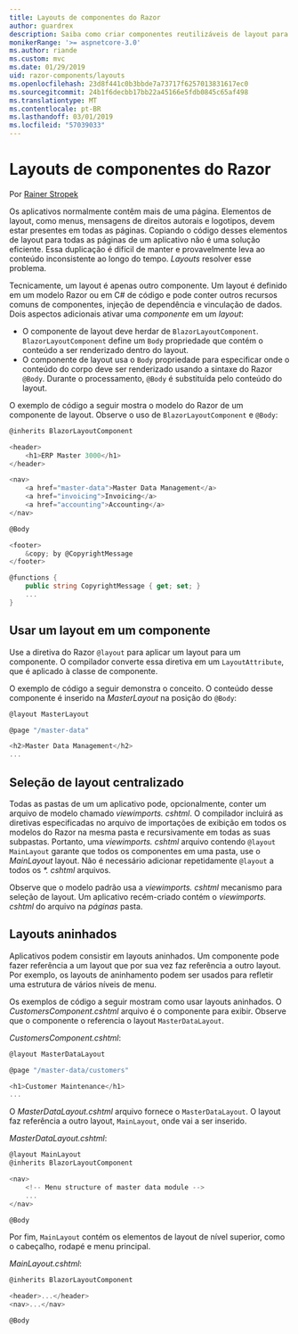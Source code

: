 ```yaml
---
title: Layouts de componentes do Razor
author: guardrex
description: Saiba como criar componentes reutilizáveis de layout para aplicativos Blazor e componentes do Razor.
monikerRange: '>= aspnetcore-3.0'
ms.author: riande
ms.custom: mvc
ms.date: 01/29/2019
uid: razor-components/layouts
ms.openlocfilehash: 23d8f441c0b3bbde7a73717f6257013831617ec0
ms.sourcegitcommit: 24b1f6decbb17bb22a45166e5fdb0845c65af498
ms.translationtype: MT
ms.contentlocale: pt-BR
ms.lasthandoff: 03/01/2019
ms.locfileid: "57039033"
---
```

# <a name="razor-components-layouts"></a>Layouts de componentes do Razor

Por [Rainer Stropek](https://www.timecockpit.com)

Os aplicativos normalmente contêm mais de uma página. Elementos de layout, como menus, mensagens de direitos autorais e logotipos, devem estar presentes em todas as páginas. Copiando o código desses elementos de layout para todas as páginas de um aplicativo não é uma solução eficiente. Essa duplicação é difícil de manter e provavelmente leva ao conteúdo inconsistente ao longo do tempo. *Layouts* resolver esse problema.

Tecnicamente, um layout é apenas outro componente. Um layout é definido em um modelo Razor ou em C# de código e pode conter outros recursos comuns de componentes, injeção de dependência e vinculação de dados. Dois aspectos adicionais ativar uma *componente* em um *layout*:

* O componente de layout deve herdar de `BlazorLayoutComponent`. `BlazorLayoutComponent` define um `Body` propriedade que contém o conteúdo a ser renderizado dentro do layout.
* O componente de layout usa o `Body` propriedade para especificar onde o conteúdo do corpo deve ser renderizado usando a sintaxe do Razor `@Body`. Durante o processamento, `@Body` é substituída pelo conteúdo do layout.

O exemplo de código a seguir mostra o modelo do Razor de um componente de layout. Observe o uso de `BlazorLayoutComponent` e `@Body`:

```csharp
@inherits BlazorLayoutComponent

<header>
    <h1>ERP Master 3000</h1>
</header>

<nav>
    <a href="master-data">Master Data Management</a>
    <a href="invoicing">Invoicing</a>
    <a href="accounting">Accounting</a>
</nav>

@Body

<footer>
    &copy; by @CopyrightMessage
</footer>

@functions {
    public string CopyrightMessage { get; set; }
    ...
}
```

## <a name="use-a-layout-in-a-component"></a>Usar um layout em um componente

Use a diretiva do Razor `@layout` para aplicar um layout para um componente. O compilador converte essa diretiva em um `LayoutAttribute`, que é aplicado à classe de componente.

O exemplo de código a seguir demonstra o conceito. O conteúdo desse componente é inserido na *MasterLayout* na posição do `@Body`:

```csharp
@layout MasterLayout

@page "/master-data"

<h2>Master Data Management</h2>
...
```

## <a name="centralized-layout-selection"></a>Seleção de layout centralizado

Todas as pastas de um um aplicativo pode, opcionalmente, conter um arquivo de modelo chamado *viewimports. cshtml*. O compilador incluirá as diretivas especificadas no arquivo de importações de exibição em todos os modelos do Razor na mesma pasta e recursivamente em todas as suas subpastas. Portanto, uma *viewimports. cshtml* arquivo contendo `@layout MainLayout` garante que todos os componentes em uma pasta, use o *MainLayout* layout. Não é necessário adicionar repetidamente `@layout` a todos os  *\*. cshtml* arquivos.

Observe que o modelo padrão usa a *viewimports. cshtml* mecanismo para seleção de layout. Um aplicativo recém-criado contém o *viewimports. cshtml* do arquivo na *páginas* pasta.

## <a name="nested-layouts"></a>Layouts aninhados

Aplicativos podem consistir em layouts aninhados. Um componente pode fazer referência a um layout que por sua vez faz referência a outro layout. Por exemplo, os layouts de aninhamento podem ser usados para refletir uma estrutura de vários níveis de menu.

Os exemplos de código a seguir mostram como usar layouts aninhados. O *CustomersComponent.cshtml* arquivo é o componente para exibir. Observe que o componente o referencia o layout `MasterDataLayout`.

*CustomersComponent.cshtml*:

```csharp
@layout MasterDataLayout

@page "/master-data/customers"

<h1>Customer Maintenance</h1>
...
```

O *MasterDataLayout.cshtml* arquivo fornece o `MasterDataLayout`. O layout faz referência a outro layout, `MainLayout`, onde vai a ser inserido.

*MasterDataLayout.cshtml*:

```csharp
@layout MainLayout
@inherits BlazorLayoutComponent

<nav>
    <!-- Menu structure of master data module -->
    ...
</nav>

@Body
```

Por fim, `MainLayout` contém os elementos de layout de nível superior, como o cabeçalho, rodapé e menu principal.

*MainLayout.cshtml*:

```csharp
@inherits BlazorLayoutComponent

<header>...</header>
<nav>...</nav>

@Body
```
